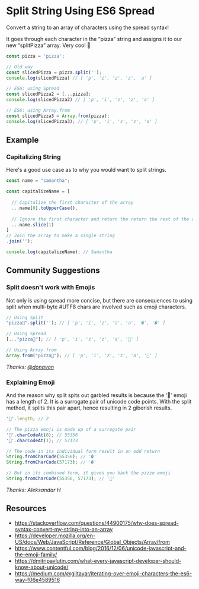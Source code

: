 # Split String Using ES6 Spread

Convert a string to an array of characters using the spread syntax!

It goes through each character in the “pizza” string and assigns it to our new “splitPizza” array. Very cool 🤩


```javascript
const pizza = 'pizza';

// Old way
const slicedPizza = pizza.split('');
console.log(slicedPizza) // [ 'p', 'i', 'z', 'z', 'a' ]

// ES6: using Spread
const slicedPizza2 = [...pizza];
console.log(slicedPizza2) // [ 'p', 'i', 'z', 'z', 'a' ]

// ES6: using Array.from
const slicedPizza3 = Array.from(pizza);
console.log(slicedPizza3); // [ 'p', 'i', 'z', 'z', 'a' ]
```

## Example

### Capitalizing String

Here's a good use case as to why you would want to split strings.

```javascript
const name = "samantha";

const capitalizeName = [
  
  // Capitalize the first character of the array
  ...name[0].toUpperCase(),
  
  // Ignore the first character and return the return the rest of the array
  ...name.slice(1)
]
// Join the array to make a single string
.join(''); 

console.log(capitalizeName); // Samantha
```

## Community Suggestions

### Split doesn't work with Emojis

Not only is using spread more concise, but there are consequences to using split when multi-byte #UTF8 chars are involved such as emoji characters. 

```javascript
// Using Split
"pizza🍕".split(''); // [ 'p', 'i', 'z', 'z', 'a', '�', '�' ]

// Using Spread
[..."pizza🍕"]; // [ 'p', 'i', 'z', 'z', 'a', '🍕' ]

// Using Array.from
Array.from("pizza🍕"); // [ 'p', 'i', 'z', 'z', 'a', '🍕' ]
```

_Thanks: [@donavon](https://twitter.com/donavon/status/987764794320093185)_


### Explaining Emoji 

And the reason why split spits out garbled results is because the '🍕' emoji has a length of 2. It is a surrogate pair of unicode code points. With the split method, it splits this pair apart, hence resulting in 2 giberish results. 

```javascript
'🍕'.length; // 2

// The pizza emoji is made up of a surrogate pair 
'🍕'.charCodeAt(0); // 55356
'🍕'.charCodeAt(1); // 57173

// The code in its individual form result in an odd return
String.fromCharCode(55356); // '�'
String.fromCharCode(57173); // '�'

// But in its combined form, it gives you back the pizze emoji
String.fromCharCode(55356, 57173); // '🍕'
```

_Thanks: Aleksandar H_

## Resources

- https://stackoverflow.com/questions/44900175/why-does-spread-syntax-convert-my-string-into-an-array
- https://developer.mozilla.org/en-US/docs/Web/JavaScript/Reference/Global_Objects/Array/from
- https://www.contentful.com/blog/2016/12/06/unicode-javascript-and-the-emoji-family/
- https://dmitripavlutin.com/what-every-javascript-developer-should-know-about-unicode/
- https://medium.com/@giltayar/iterating-over-emoji-characters-the-es6-way-f06e4589516
